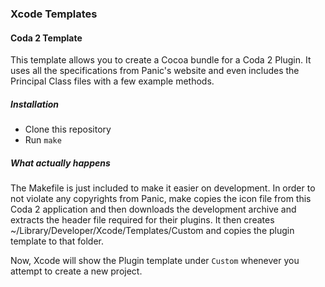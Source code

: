 ### Xcode Templates

#### Coda 2 Template
This template allows you to create a Cocoa bundle for a Coda 2 Plugin.
It uses all the specifications from Panic's website and even includes the Principal Class files with a few example methods.

##### Installation
- Clone this repository
- Run `make`

##### What actually happens
The Makefile is just included to make it easier on development.  In order to not violate any copyrights from Panic, make copies the icon file from this Coda 2 application and then downloads the development archive and extracts the header file required for their plugins.
It then creates ~/Library/Developer/Xcode/Templates/Custom and copies the plugin template to that folder.

Now, Xcode will show the Plugin template under `Custom` whenever you attempt to create a new project.

